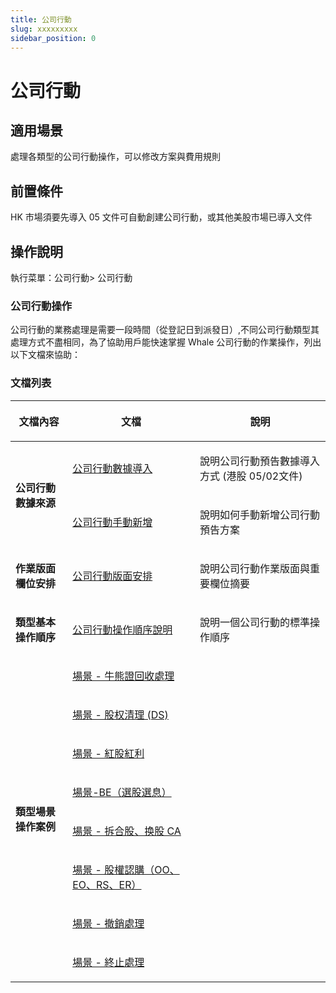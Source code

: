 ```yaml
---
title: 公司行動
slug: xxxxxxxxx
sidebar_position: 0
---
```



# 公司行動

## 適用場景

處理各類型的公司行動操作，可以修改方案與費用規則

## 前置條件

HK 市場須要先導入 05 文件可自動創建公司行動，或其他美股市場已導入文件

## 操作說明

執行菜單：公司行動&gt; 公司行動

### 公司行動操作

公司行動的業務處理是需要一段時間（從登記日到派發日）,不同公司行動類型其處理方式不盡相同，為了協助用戶能快速掌握 Whale 公司行動的作業操作，列出以下文檔來協助：

### 文檔列表

<table header_row="1">
<colgroup>
<col width="157"/>
<col width="350"/>
<col width="371"/>
</colgroup>
<thead>
<tr>
<th><p>文檔內容</p></th><th><p>文檔</p></th><th><p>說明</p></th></tr>
</thead>
<tbody>
<tr>
<td rowspan="2"><p><strong>公司行動數據來源</strong></p></td><td><p><a href="./Yg5Dwtk30isnqBkNmbscxSK4nme">公司行動數據導入</a> </p></td><td><p>說明公司行動預告數據導入方式 (港股 05/02文件)</p></td></tr>
<tr>
<td><p><a href="./PjI5wER20ic3VDkLX6ccjqv3nAh">公司行動手動新增</a> </p></td><td><p>說明如何手動新增公司行動預告方案</p></td></tr>
<tr>
<td><p><strong>作業版面欄位安排</strong></p></td><td><p><a href="./KnNFw9Wx5i70pIkVPPPcHUGynDh">公司行動版面安排</a> </p></td><td><p>說明公司行動作業版面與重要欄位摘要</p></td></tr>
<tr>
<td><p><strong>類型基本操作順序</strong></p></td><td><p><a href="./KayawFlkwim5vWkrePgcs7n4n6b">公司行動操作順序說明</a> </p></td><td><p>說明一個公司行動的標準操作順序</p></td></tr>
<tr>
<td rowspan="8"><p><strong>類型場景操作案例</strong></p></td><td><p><a href="./Jo0aw17Meiih1RkxxnVcRLmjnpf">場景 - 牛熊證回收處理</a> </p></td><td></td></tr>
<tr>
<td><p><a href="./EBhJwi7B3iK621kqa8LclF5Nnsc">場景 - 股权清理 (DS)</a> </p></td><td></td></tr>
<tr>
<td><p><a href="./VkDUwdaYkicQvQkg2wFcdIzlnkw">場景 - 紅股紅利</a> </p></td><td></td></tr>
<tr>
<td><p><a href="./IqGFwbDgIihU8VkIXMfcveK8nRg">場景-BE（選股選息）</a> </p></td><td></td></tr>
<tr>
<td><p><a href="./S2low898GirK4jk39wacQ2p0nNg">場景 - 拆合股、换股 CA</a> </p></td><td></td></tr>
<tr>
<td><p><a href="./AfizwptfriDumhkqPwbcW0rknhc">場景 - 股權認購（OO、EO、RS、ER）</a> </p></td><td></td></tr>
<tr>
<td><p><a href="./YIo1wfqami1f5bkSZ6wcz3w2ndf">場景 - 撤銷處理</a> </p></td><td></td></tr>
<tr>
<td><p><a href="./SmQ8wH0Pci8rTRkfdJ9cDs3PnAe">場景 - 終止處理</a> </p></td><td></td></tr>
</tbody>
</table>


